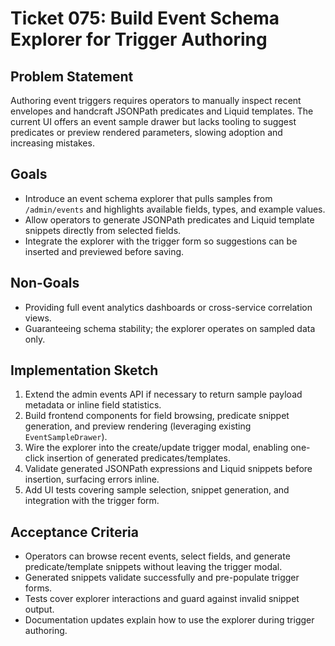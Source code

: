 # Ticket 075: Build Event Schema Explorer for Trigger Authoring

## Problem Statement
Authoring event triggers requires operators to manually inspect recent envelopes and handcraft JSONPath predicates and Liquid templates. The current UI offers an event sample drawer but lacks tooling to suggest predicates or preview rendered parameters, slowing adoption and increasing mistakes.

## Goals
- Introduce an event schema explorer that pulls samples from `/admin/events` and highlights available fields, types, and example values.
- Allow operators to generate JSONPath predicates and Liquid template snippets directly from selected fields.
- Integrate the explorer with the trigger form so suggestions can be inserted and previewed before saving.

## Non-Goals
- Providing full event analytics dashboards or cross-service correlation views.
- Guaranteeing schema stability; the explorer operates on sampled data only.

## Implementation Sketch
1. Extend the admin events API if necessary to return sample payload metadata or inline field statistics.
2. Build frontend components for field browsing, predicate snippet generation, and preview rendering (leveraging existing `EventSampleDrawer`).
3. Wire the explorer into the create/update trigger modal, enabling one-click insertion of generated predicates/templates.
4. Validate generated JSONPath expressions and Liquid snippets before insertion, surfacing errors inline.
5. Add UI tests covering sample selection, snippet generation, and integration with the trigger form.

## Acceptance Criteria
- Operators can browse recent events, select fields, and generate predicate/template snippets without leaving the trigger modal.
- Generated snippets validate successfully and pre-populate trigger forms.
- Tests cover explorer interactions and guard against invalid snippet output.
- Documentation updates explain how to use the explorer during trigger authoring.
